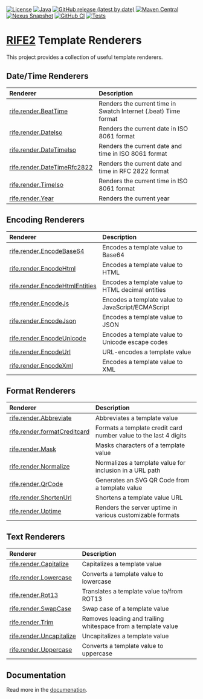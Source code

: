 [![License](https://img.shields.io/badge/license-Apache%20License%202.0-blue.svg)](https://opensource.org/licenses/Apache-2.0)
[![Java](https://img.shields.io/badge/java-17%2B-blue)](https://www.oracle.com/java/technologies/javase/jdk17-archive-downloads.html)
[![GitHub release (latest by date)](https://img.shields.io/github/v/release/rife2/rife2-template-renderers)](https://github.com/rife2/rife2-template-renderers/releases/latest)
[![Maven Central](https://img.shields.io/maven-central/v/com.uwyn.rife2/rife2-renderers)](https://central.sonatype.com/artifact/com.uwyn.rife2/rife2-renderers/1.1.0)
[![Nexus Snapshot](https://img.shields.io/nexus/s/com.uwyn.rife2/rife2-renderers?server=https%3A%2F%2Fs01.oss.sonatype.org%2F)](https://s01.oss.sonatype.org/content/repositories/snapshots/com/uwyn/rife2/rife2-renderers/)
[![GitHub CI](https://github.com/rife2/rife2-template-renderers/actions/workflows/gradle.yml/badge.svg)](https://github.com/rife2/rife2-template-renderers/actions/workflows/gradle.yml)
[![Tests](https://rife2.com/tests-badge/badge/com.uwyn.rife2/rife2-renderers)](https://github.com/rife2/rife2-template-renderers/actions/workflows/gradle.yml)

# [RIFE2](https://rife2.com/) Template Renderers

This project provides a collection of useful template renderers.

## Date/Time Renderers

| Renderer                                                                                                          | Description                                                     |
|:------------------------------------------------------------------------------------------------------------------|:----------------------------------------------------------------|
| [rife.render.BeatTime](https://github.com/rife2/rife2-template-renderers/wiki/rife.render.BeatTime)               | Renders the current time in Swatch Internet (.beat) Time format |
| [rife.render.DateIso](https://github.com/rife2/rife2-template-renderers/wiki/rife.render.DateIso)                 | Renders the current date in ISO 8061 format                     |
| [rife.render.DateTimeIso](https://github.com/rife2/rife2-template-renderers/wiki/rife.render.DateTimeIso)         | Renders the current date and time in ISO 8061 format            |
| [rife.render.DateTimeRfc2822](https://github.com/rife2/rife2-template-renderers/wiki/rife.render.DateTimeRfc2822) | Renders the current date and time in RFC 2822 format            |
| [rife.render.TimeIso](https://github.com/rife2/rife2-template-renderers/wiki/rife.render.TimeIso)                 | Renders the current time in ISO 8061 format                     |
| [rife.render.Year](https://github.com/rife2/rife2-template-renderers/wiki/rife.rennder.Year)                      | Renders the current year                                        |

## Encoding Renderers

| Renderer                                                                                                                | Description                                             |
|:------------------------------------------------------------------------------------------------------------------------|:--------------------------------------------------------|
| [rife.render.EncodeBase64](https://github.com/rife2/rife2-template-renderers/wiki/rife.render.EncodeBase64)             | Encodes a template value to Base64                      |
| [rife.render.EncodeHtml](https://github.com/rife2/rife2-template-renderers/wiki/rife.render.EncodeHtml)                 | Encodes a template value to HTML                        |
| [rife.render.EncodeHtmlEntities](https://github.com/rife2/rife2-template-renderers/wiki/rife.render.EncodeHtmlEntities) | Encodes a template value to HTML decimal entities       |
| [rife.render.EncodeJs](https://github.com/rife2/rife2-template-renderers/wiki/rife.render.EncodeJs)                     | Encodes a template value to JavaScript/ECMAScript       |
| [rife.render.EncodeJson](https://github.com/rife2/rife2-template-renderers/wiki/rife.render.EncodeJson)                 | Encodes a template value to JSON                        |
| [rife.render.EncodeUnicode](https://github.com/rife2/rife2-template-renderers/wiki/rife.render.EncodeUnicode)           | Encodes a template value to Unicode escape codes        |
| [rife.render.EncodeUrl](https://github.com/rife2/rife2-template-renderers/wiki/rife.render.EncodeUrl)                   | URL-encodes a template value                            |
| [rife.render.EncodeXml](https://github.com/rife2/rife2-template-renderers/wiki/rife.render.EncodeXml)                   | Encodes a template value to XML                         |

## Format Renderers

| Renderer                                                                                                            | Description                                                      |
|:--------------------------------------------------------------------------------------------------------------------|:-----------------------------------------------------------------|
| [rife.render.Abbreviate](https://github.com/rife2/rife2-template-renderers/wiki/rife.render.Abbreviate)             | Abbreviates a template value                                     |
| [rife.render.formatCreditcard](https://github.com/rife2/rife2-template-renderers/wiki/rife.render.FormatCreditCard) | Formats a template credit card number value to the last 4 digits |
| [rife.render.Mask](https://github.com/rife2/rife2-template-renderers/wiki/rife.render.Mask)                         | Masks characters of a template value                             |
| [rife.render.Normalize](https://github.com/rife2/rife2-template-renderers/wiki/rife.render.Normalize)               | Normalizes a template value for inclusion in a URL path          |
| [rife.render.QrCode](https://github.com/rife2/rife2-template-renderers/wiki/rife.render.QrCode)                     | Generates an SVG QR Code from a template value                   |
| [rife.render.ShortenUrl](https://github.com/rife2/rife2-template-renderers/wiki/rife.render.ShortenUrl)             | Shortens a template value URL                                    |
| [rife.render.Uptime](https://github.com/rife2/rife2-template-renderers/wiki/rife.render.Uptime)                     | Renders the server uptime in various customizable formats        |


## Text Renderers

| Renderer                                                                                                    | Description                                                   |
|:------------------------------------------------------------------------------------------------------------|:--------------------------------------------------------------|
| [rife.render.Capitalize](https://github.com/rife2/rife2-template-renderers/wiki/rife.render.Capitalize)     | Capitalizes a template value                                  |
| [rife.render.Lowercase](https://github.com/rife2/rife2-template-renderers/wiki/rife.render.Lowercase)       | Converts a template value to lowercase                        |
| [rife.render.Rot13](https://github.com/rife2/rife2-template-renderers/wiki/rife.render.Rot13)               | Translates a template value to/from ROT13                     |
| [rife.render.SwapCase](https://github.com/rife2/rife2-template-renderers/wiki/rife.render.SwapCase)         | Swap case of a template value                                 |
| [rife.render.Trim](https://github.com/rife2/rife2-template-renderers/wiki/rife.render.Trim)                 | Removes leading and trailing whitespace from a template value |
| [rife.render.Uncapitalize](https://github.com/rife2/rife2-template-renderers/wiki/rife.render.Uncapitalize) | Uncapitalizes a template value                                |
| [rife.render.Uppercase](https://github.com/rife2/rife2-template-renderers/wiki/rife.render.Uppercase)       | Converts a template value to uppercase                        |

## Documentation

Read more in the [documenation](https://github.com/rife2/rife2-template-renderers/wiki).
